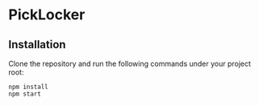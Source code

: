 # PickLocker

## Installation

Clone the repository and run the following commands under your project root:

```shell
npm install
npm start
```
